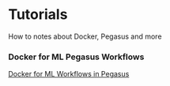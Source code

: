 # Tutorials
How to notes about Docker, Pegasus and more

### Docker for ML Pegasus Workflows
[Docker for ML Workflows in Pegasus](Docker/Docker-container-Pegasus.md)
